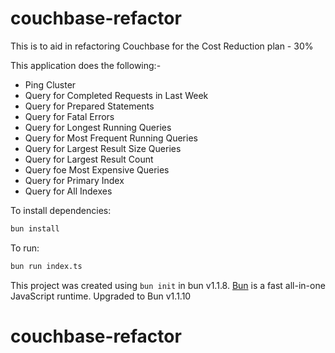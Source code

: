 # couchbase-refactor

This is to aid in refactoring Couchbase for the Cost Reduction plan - 30%

This application does the following:-

- Ping Cluster
- Query for Completed Requests in Last Week
- Query for Prepared Statements
- Query for Fatal Errors
- Query for Longest Running Queries
- Query for Most Frequent Running Queries
- Query for Largest Result Size Queries
- Query for Largest Result Count 
- Query foe Most Expensive Queries
- Query for Primary Index
- Query for All Indexes

To install dependencies:

```bash
bun install
```

To run:

```bash
bun run index.ts
```

This project was created using `bun init` in bun v1.1.8. [Bun](https://bun.sh) is a fast all-in-one JavaScript runtime. Upgraded to Bun v1.1.10
# couchbase-refactor
